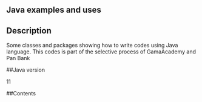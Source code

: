 ## Java examples and uses

## Description

Some classes and packages showing how to write codes using Java language.
This codes is part of the selective process of GamaAcademy and Pan Bank

##Java version

11

##Contents
